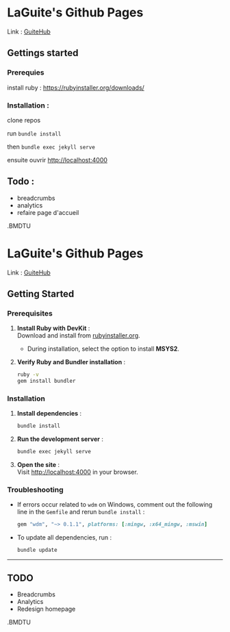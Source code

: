# LaGuite's Github Pages

Link : [GuiteHub](https://guitehub.github.io)

## Gettings started

### Prerequies

install ruby : https://rubyinstaller.org/downloads/

### Installation :

clone repos

run
`bundle install`

then
`bundle exec jekyll serve`

ensuite ouvrir [http://localhost:4000](http://localhost:4000)

## Todo :
 - breadcrumbs
 - analytics
 - refaire page d'accueil

.BMDTU





# LaGuite's Github Pages

Link : [GuiteHub](https://guitehub.github.io)

## Getting Started

### Prerequisites

1. **Install Ruby with DevKit** :  
   Download and install from [rubyinstaller.org](https://rubyinstaller.org/downloads/).  
   - During installation, select the option to install **MSYS2**.

2. **Verify Ruby and Bundler installation** :  
   ```bash
   ruby -v
   gem install bundler
   ```

### Installation

1. **Install dependencies** :
   ```bash
   bundle install
   ```

2. **Run the development server** :
   ```bash
   bundle exec jekyll serve
   ```

3. **Open the site** :  
   Visit [http://localhost:4000](http://localhost:4000) in your browser.

### Troubleshooting

- If errors occur related to `wdm` on Windows, comment out the following line in the `Gemfile` and rerun `bundle install` :
  ```ruby
  gem "wdm", "~> 0.1.1", platforms: [:mingw, :x64_mingw, :mswin]
  ```

- To update all dependencies, run :
  ```bash
  bundle update
  ```

---

## TODO

- Breadcrumbs
- Analytics
- Redesign homepage

.BMDTU